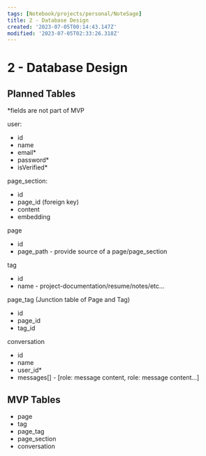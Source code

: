```yaml
---
tags: [Notebook/projects/personal/NoteSage]
title: 2 - Database Design
created: '2023-07-05T00:14:43.147Z'
modified: '2023-07-05T02:33:26.318Z'
---
```


# 2 - Database Design

## Planned Tables

*fields are not part of MVP

user:
- id
- name
- email*
- password*
- isVerified*

page_section:
- id
- page_id (foreign key)
- content
- embedding

page
- id
- page_path - provide source of a page/page_section

tag
- id
- name - project-documentation/resume/notes/etc...

page_tag (Junction table of Page and Tag)
- id
- page_id
- tag_id

conversation
- id
- name
- user_id*
- messages[] - [role: message content, role: message content...]


## MVP Tables

- page
- tag
- page_tag
- page_section
- conversation

